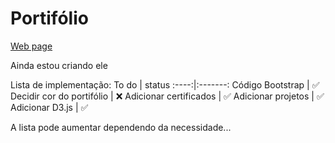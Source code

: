 # Portifólio

[Web page](https://munique-feitoza.github.io/Portifolio/)

Ainda estou criando ele

Lista de implementação:
To do | status 
:----:|:-------:
Código Bootstrap | ✅
Decidir cor do portifólio | ❌
Adicionar certificados | ✅
Adicionar projetos | ✅
Adicionar D3.js | ✅

A lista pode aumentar dependendo da necessidade...
